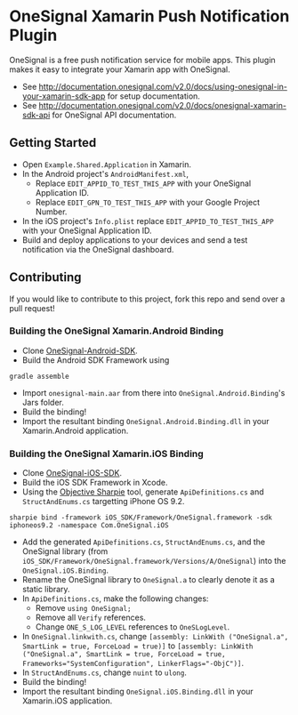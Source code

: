 OneSignal Xamarin Push Notification Plugin
==========================================

OneSignal is a free push notification service for mobile apps. This plugin makes it easy to integrate your Xamarin app with OneSignal.

- See http://documentation.onesignal.com/v2.0/docs/using-onesignal-in-your-xamarin-sdk-app for setup documentation.
- See http://documentation.onesignal.com/v2.0/docs/onesignal-xamarin-sdk-api for OneSignal API documentation.

Getting Started
---------------

* Open ```Example.Shared.Application``` in Xamarin.
* In the Android project's ```AndroidManifest.xml```,
  * Replace ```EDIT_APPID_TO_TEST_THIS_APP``` with your OneSignal Application ID.
  * Replace ```EDIT_GPN_TO_TEST_THIS_APP``` with your Google Project Number.
* In the iOS project's ```Info.plist``` replace ```EDIT_APPID_TO_TEST_THIS_APP``` with your OneSignal Application ID.
* Build and deploy applications to your devices and send a test notification via the OneSignal dashboard.

Contributing
------------

If you would like to contribute to this project, fork this repo and send over a pull request!

### Building the OneSignal Xamarin.Android Binding
* Clone [OneSignal-Android-SDK](https://github.com/one-signal/OneSignal-Android-SDK).
* Build the Android SDK Framework using
```shell
gradle assemble
```
* Import ```onesignal-main.aar``` from there into ```OneSignal.Android.Binding```'s Jars folder.
* Build the binding!
* Import the resultant binding ```OneSignal.Android.Binding.dll``` in your Xamarin.Android application.

### Building the OneSignal Xamarin.iOS Binding
* Clone [OneSignal-iOS-SDK](https://github.com/one-signal/OneSignal-iOS-SDK).
* Build the iOS SDK Framework in Xcode.
* Using the [Objective Sharpie](https://developer.xamarin.com/guides/cross-platform/macios/binding/objective-sharpie/) tool, generate ```ApiDefinitions.cs``` and ```StructAndEnums.cs``` targetting iPhone OS 9.2.
```shell
sharpie bind -framework iOS_SDK/Framework/OneSignal.framework -sdk iphoneos9.2 -namespace Com.OneSignal.iOS
```
* Add the generated ```ApiDefinitions.cs```, ```StructAndEnums.cs```, and the OneSignal library (from ```iOS_SDK/Framework/OneSignal.framework/Versions/A/OneSignal```) into the ```OneSignal.iOS.Binding```.
* Rename the OneSignal library to ```OneSignal.a``` to clearly denote it as a static library.
* In ```ApiDefinitions.cs```, make the following changes:
  * Remove ```using OneSignal;```
  * Remove all ```Verify``` references.
  * Change ```ONE_S_LOG_LEVEL``` references to ```OneSLogLevel```.
* In ```OneSignal.linkwith.cs```, change ```[assembly: LinkWith ("OneSignal.a", SmartLink = true, ForceLoad = true)]``` to ```[assembly: LinkWith ("OneSignal.a", SmartLink = true, ForceLoad = true, Frameworks="SystemConfiguration", LinkerFlags="-ObjC")]```.
* In ```StructAndEnums.cs```, change ```nuint``` to ```ulong```.
* Build the binding!
* Import the resultant binding ```OneSignal.iOS.Binding.dll``` in your Xamarin.iOS application.